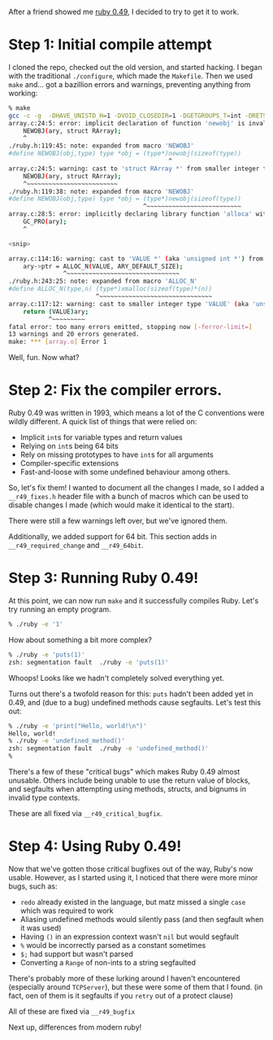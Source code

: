 After a friend showed me [ruby 0.49](https://git.ruby-lang.org/ruby.git/refs/tags), I decided to try to get it to work.

# Step 1: Initial compile attempt
I cloned the repo, checked out the old version, and started hacking. I began with the traditional `./configure`, which made the `Makefile`. Then we used `make` and... got a bazillion errors and warnings, preventing anything from working:
```sh
% make
gcc -c -g  -DHAVE_UNISTD_H=1 -DVOID_CLOSEDIR=1 -DGETGROUPS_T=int -DRETSIGTYPE=int -DTM_IN_SYS_TIME=1 -DC_ALLOCA=1 -DSTACK_DIRECTION=0 -DWORDS_BIGENDIAN=1 -I. -I./lib array.c
array.c:24:5: error: implicit declaration of function 'newobj' is invalid in C99 [-Werror,-Wimplicit-function-declaration]
    NEWOBJ(ary, struct RArray);
    ^
./ruby.h:119:45: note: expanded from macro 'NEWOBJ'
#define NEWOBJ(obj,type) type *obj = (type*)newobj(sizeof(type))
                                            ^
array.c:24:5: warning: cast to 'struct RArray *' from smaller integer type 'int' [-Wint-to-pointer-cast]
    NEWOBJ(ary, struct RArray);
    ^~~~~~~~~~~~~~~~~~~~~~~~~~
./ruby.h:119:38: note: expanded from macro 'NEWOBJ'
#define NEWOBJ(obj,type) type *obj = (type*)newobj(sizeof(type))
                                     ^~~~~~~~~~~~~~~~~~~~~~~~~~~
array.c:28:5: error: implicitly declaring library function 'alloca' with type 'void *(unsigned long)' [-Werror,-Wimplicit-function-declaration]
    GC_PRO(ary);
    ^

<snip>

array.c:114:16: warning: cast to 'VALUE *' (aka 'unsigned int *') from smaller integer type 'int' [-Wint-to-pointer-cast]
    ary->ptr = ALLOC_N(VALUE, ARY_DEFAULT_SIZE);
               ^~~~~~~~~~~~~~~~~~~~~~~~~~~~~~~~
./ruby.h:243:25: note: expanded from macro 'ALLOC_N'
#define ALLOC_N(type,n) (type*)xmalloc(sizeof(type)*(n))
                        ^~~~~~~~~~~~~~~~~~~~~~~~~~~~~~~~
array.c:117:12: warning: cast to smaller integer type 'VALUE' (aka 'unsigned int') from 'struct RArray *' [-Wpointer-to-int-cast]
    return (VALUE)ary;
           ^~~~~~~~~~
fatal error: too many errors emitted, stopping now [-ferror-limit=]
13 warnings and 20 errors generated.
make: *** [array.o] Error 1
```

Well, fun. Now what?

# Step 2: Fix the compiler errors.
Ruby 0.49 was written in 1993, which means a lot of the C conventions were wildly different. A quick list of things that were relied on:
- Implicit `int`s for variable types and return values
- Relying on `int`s being 64 bits
- Rely on missing prototypes to have `int`s for all arguments
- Compiler-specific extensions
- Fast-and-loose with some undefined behaviour
among others.

So, let's fix them! I wanted to document all the changes I made, so I added a `__r49_fixes.h` header file with a bunch of macros which can be used to disable changes I made (which would make it identical to the start).

There were still a few warnings left over, but we've ignored them.

Additionally, we added support for 64 bit. This section adds in `__r49_required_change` and `__r49_64bit`.

# Step 3: Running Ruby 0.49!
At this point, we can now run `make` and it successfully compiles Ruby. Let's try running an empty program.
```sh
% ./ruby -e '1'
```
How about something a bit more complex?
```sh
% ./ruby -e 'puts(1)'       
zsh: segmentation fault  ./ruby -e 'puts(1)'
```
Whoops! Looks like we hadn't completely solved everything yet.

Turns out there's a twofold reason for this: `puts` hadn't been added yet in 0.49, and (due to a bug) undefined methods cause segfaults. Let's test this out:
```sh
% ./ruby -e 'print("Hello, world!\n")'  
Hello, world!
% ./ruby -e 'undefined_method()'        
zsh: segmentation fault  ./ruby -e 'undefined_method()'
% 
```

There's a few of these "critical bugs" which makes Ruby 0.49 almost unusable. Others include being unable to use the return value of blocks, and segfaults when attempting using methods, structs, and bignums in invalid type contexts.

These are all fixed via `__r49_critical_bugfix`.

# Step 4: Using Ruby 0.49!
Now that we've gotten those critical bugfixes out of the way, Ruby's now usable. However, as I started using it, I noticed that there were more minor bugs, such as:
- `redo` already existed in the language, but matz missed a single `case` which was required to work
- Aliasing undefined methods would silently pass (and then segfault when it was used)
- Having `()` in an expression context wasn't `nil` but would segfault
- `%` would be incorrectly parsed as a constant sometimes
- `$;` had support but wasn't parsed
- Converting a `Range` of non-ints to a string segfaulted

There's probably more of these lurking around I haven't encountered (especially around `TCPServer`), but these were some of them that I found. (in fact, oen of them is it segfaults if you `retry` out of a protect clause)

All of these are fixed via `__r49_bugfix`

Next up, differences from modern ruby!


